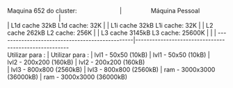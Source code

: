 Maquina 652 do cluster:                         |                  Máquina Pessoal
                                                |            
                                                |             L1d cache           32kB
L1d cache:             32K                      |
                                                |             L1i cache           32kB
L1i cache:             32K                      |
                                                |             L2 cache            262kB
L2 cache:              256K                     |
                                                |             L3 cache            3145kB
L3 cache:              25600K                   |
                                                |
                                                |
------------------------------------------------|------------------------------------------------------           
Utilizar para :                                 |     Utilizar para : 
                                                |
lvl1 - 50x50 (10kB)                             |   lvl1 - 50x50 (10kB) 
                                                |   
lvl2 - 200x200 (160kB)                          |   lvl2 - 200x200 (160kB)  
                                                |
lvl3 - 800x800 (2560kB)                         |   lvl3 - 800x800 (2560kB)
                                                |
ram - 3000x3000 (36000kB)                       |   ram - 3000x3000 (36000kB)
